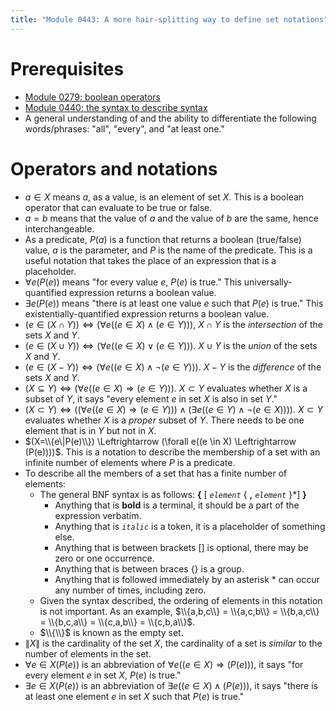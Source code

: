 ```yaml
---
title: "Module 0443: A more hair-splitting way to define set notations"
---
```


# Prerequisites

* [Module 0279: boolean operators](https://proftak.github.io/modules/0279/mdModule.html)
* [Module 0440: the syntax to describe syntax](https://proftak.github.io/0440/mdModule.html)
* A general understanding of and the ability to differentiate the following words/phrases: "all", "every", and "at least one."

# Operators and notations

* $a \in X$ means $a$, as a value, is an element of set $X$. This is a boolean operator that can evaluate to be true or false.
* $a = b$ means that the value of $a$ and the value of $b$ are the same, hence interchangeable.
* As a predicate, $P(a)$ is a function that returns a boolean (true/false) value, $a$ is the parameter, and $P$ is the name of the predicate. This is a useful notation that takes the place of an expression that is a placeholder.
* $\forall e(P(e))$ means "for every value $e$, $P(e)$ is true." This universally-quantified expression returns a boolean value.
* $\exists e(P(e))$ means "there is at least one value $e$ such that $P(e)$ is true." This existentially-quantified expression returns a boolean value.
* $(e \in (X \cap Y)) \Leftrightarrow (\forall e((e \in X) \wedge (e \in Y)))$, $X \cap Y$ is the *intersection* of the sets $X$ and $Y$.
* $(e \in (X \cup Y)) \Leftrightarrow (\forall e((e \in X) \vee (e \in Y)))$. $X \cup Y$ is the *union* of the sets $X$ and $Y$.
* $(e \in (X - Y)) \Leftrightarrow (\forall e((e \in X) \wedge \neg(e \in Y)))$. $X - Y$ is the *difference* of the sets $X$ and $Y$.
* $(X \subseteq Y) \Leftrightarrow (\forall e((e \in X) \Rightarrow (e \in Y)))$. $X \subset Y$ evaluates whether $X$ is a subset of $Y$, it says "every element $e$ in set $X$ is also in set $Y$."
* $(X \subset Y) \Leftrightarrow ((\forall e((e \in X) \Rightarrow (e \in Y))) \wedge (\exists e((e \in Y) \wedge \neg(e \in X))))$. $X \subset Y$ evaluates whether $X$ is a *proper* subset of $Y$. There needs to be one element that is in $Y$ but not in $X$.
* $(X=\\{e\|P(e)\\}) \Leftrightarrow (\forall e((e \in X) \Leftrightarrow (P(e))))$. This is a notation to describe the membership of a set with an infinite number of elements where $P$ is a predicate.
* To describe all the members of a set that has a finite number of elements:
  * The general BNF syntax is as follows: **\{** [ *`element`* \{ **,** *`element`* \}*] **\}**
    * Anything that is **bold** is a terminal, it should be a part of the expression verbatim.
    * Anything that is *`italic`* is a token, it is a placeholder of something else.
    * Anything that is between brackets [] is optional, there may be zero or one occurrence.
    * Anything that is between braces \{\} is a group.
    * Anything that is followed immediately by an asterisk * can occur any number of times, including zero.
  * Given the syntax described, the ordering of elements in this notation is not important. As an example, $\\{a,b,c\\} = \\{a,c,b\\} = \\{b,a,c\\} = \\{b,c,a\\} = \\{c,a,b\\} = \\{c,b,a\\}$.
  * $\\{\\}$ is known as the empty set.
* $\|X\|$ is the cardinality of the set $X$, the cardinality of a set is *similar* to the number of elements in the set.
* $\forall e \in X(P(e))$ is an abbreviation of $\forall e((e \in X) \Rightarrow (P(e)))$, it says "for every element $e$ in set $X$, $P(e)$ is true."
* $\exists e \in X(P(e))$ is an abbreviation of $\exists e((e \in X) \wedge (P(e)))$, it says "there is at least one element $e$ in set $X$ such that $P(e)$ is true."
